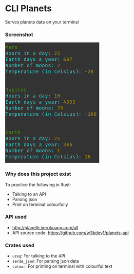 # CLI Planets
Serves planets data on your terminal

### Screenshot
![Screenshot](./screenshot.png)

### Why does this project exist
To practice the following in Rust:
- Talking to an API
- Parsing json
- Print on terminal colourfully

### API used
- http://planet5.herokuapp.com/all
- API source code: https://github.com/w3bdev1/planets-api

### Crates used
- `ureq`: For talking to the API
- `serde_json`: For parsing json data
- `colour`: For printing on terminal with colourful text
